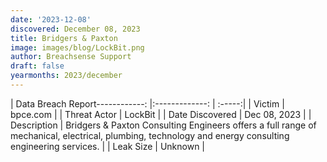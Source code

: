 ```yaml
---
date: '2023-12-08'
discovered: December 08, 2023
title: Bridgers & Paxton
image: images/blog/LockBit.png
author: Breachsense Support
draft: false
yearmonths: 2023/december
---
```


| Data Breach Report------------:     |:-------------:    | :-----:|
| Victim      | bpce.com      | 
| Threat Actor      | LockBit      | 
| Date Discovered      | Dec 08, 2023      | 
| Description      | Bridgers & Paxton Consulting Engineers offers a full range of mechanical, electrical, plumbing, technology and energy consulting engineering services.      | 
| Leak Size      | Unknown      | 


